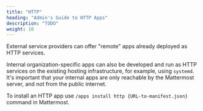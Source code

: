```yaml
---
title: "HTTP"
heading: "Admin's Guide to HTTP Apps"
description: "TODO"
weight: 10
---
```


External service providers can offer "remote" apps already deployed as HTTP
services.

Internal organization-specific apps can also be developed and run as HTTP
services on the existing hosting infrastructure, for example, using `systemd`.
It's important that your internal apps are only reachable by the Mattermost
server, and not from the public internet.

To install an HTTP app use `/apps install http {URL-to-manifest.json}` command in
Mattermost.
